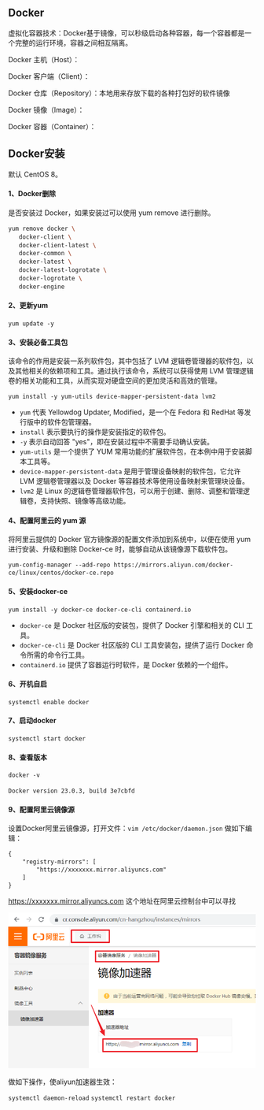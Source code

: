 ## Docker



虚拟化容器技术：Docker基于镜像，可以秒级启动各种容器，每一个容器都是一个完整的运行环境，容器之间相互隔离。



Docker 主机（Host）：

Docker 客户端（Client）：

Docker 仓库（Repository）：本地用来存放下载的各种打包好的软件镜像

Docker 镜像（Image）：

Docker 容器（Container）：





## Docker安装

默认 CentOS 8。

#### 1、Docker删除

是否安装过 Docker，如果安装过可以使用 yum remove 进行删除。

```sh
yum remove docker \
   docker-client \
   docker-client-latest \
   docker-common \
   docker-latest \
   docker-latest-logrotate \
   docker-logrotate \
   docker-engine
```

#### 2、更新yum

```shell
yum update -y
```

#### 3、安装必备工具包

该命令的作用是安装一系列软件包，其中包括了 LVM 逻辑卷管理器的软件包，以及其他相关的依赖项和工具。通过执行该命令，系统可以获得使用 LVM 管理逻辑卷的相关功能和工具，从而实现对硬盘空间的更加灵活和高效的管理。

```shell
yum install -y yum-utils device-mapper-persistent-data lvm2
```

- `yum` 代表 Yellowdog Updater, Modified，是一个在 Fedora 和 RedHat 等发行版中的软件包管理器。
- `install` 表示要执行的操作是安装指定的软件包。
- `-y` 表示自动回答 "yes"，即在安装过程中不需要手动确认安装。
- `yum-utils` 是一个提供了 YUM 常用功能的扩展软件包，在本例中用于安装脚本工具等。
- `device-mapper-persistent-data` 是用于管理设备映射的软件包，它允许 LVM 逻辑卷管理器以及 Docker 等容器技术等使用设备映射来管理块设备。
- `lvm2` 是 Linux 的逻辑卷管理器软件包，可以用于创建、删除、调整和管理逻辑卷，支持快照、镜像等高级功能。

#### 4、配置阿里云的 yum 源

将阿里云提供的 Docker 官方镜像源的配置文件添加到系统中，以便在使用 yum 进行安装、升级和删除 Docker-ce 时，能够自动从该镜像源下载软件包。

```shell
yum-config-manager --add-repo https://mirrors.aliyun.com/docker-ce/linux/centos/docker-ce.repo
```

#### 5、安装docker-ce

```shell
yum install -y docker-ce docker-ce-cli containerd.io
```

- `docker-ce` 是 Docker 社区版的安装包，提供了 Docker 引擎和相关的 CLI 工具。
- `docker-ce-cli` 是 Docker 社区版的 CLI 工具安装包，提供了运行 Docker 命令所需的命令行工具。
- `containerd.io` 提供了容器运行时软件，是 Docker 依赖的一个组件。

#### 6、开机自启

```shell
systemctl enable docker
```

#### 7、启动docker

```shell
systemctl start docker
```

#### 8、查看版本

```shell
docker -v

Docker version 23.0.3, build 3e7cbfd
```

#### 9、配置阿里云镜像源

设置Docker阿里云镜像源，打开文件：`vim /etc/docker/daemon.json` 做如下编辑：

```shell
{
	"registry-mirrors": [
        "https://xxxxxxx.mirror.aliyuncs.com"
	]
}
```

https://xxxxxxx.mirror.aliyuncs.com 这个地址在阿里云控制台中可以寻找

![image-20230608162701223](https://raw.githubusercontent.com/1004032560/images/master/imagesimage-20230608162701223.png)

做如下操作，使aliyun加速器生效：

`systemctl daemon-reload`
`systemctl restart docker`
